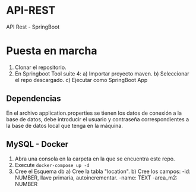 # API-REST 

API Rest - SpringBoot

# Puesta en marcha

1) Clonar el repositorio.
2) En Springboot Tool suite 4:
  a) Importar proyecto maven.
  b) Seleccionar el repo descargado.
  c) Ejecutar como SpringBoot App

## Dependencias

En el archivo application.properties se tienen los datos de conexión a la base de datos, debe introducir el usuario y contraseña correspondientes a la base de datos local que tenga en la máquina.

## MySQL - Docker

1) Abra una consola en la carpeta en la que se encuentra este repo.
2) Execute `docker-compose up -d`
3) Cree el Esquema db
  a) Cree la tabla "location".
  b) Cree los campos:
    -id: NUMBER, llave primaria, autoincrementar.
    -name: TEXT
    -area_m2: NUMBER

  
